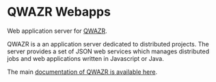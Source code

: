 QWAZR Webapps
=============

Web application server for [QWAZR](https://www.qwazr.com).

QWAZR is a an application server dedicated to distributed projects.
The server provides a set of JSON web services which manages distributed jobs and
web applications written in Javascript or Java.

The main [documentation of QWAZR is available here](https://github.com/qwazr/QWAZR/wiki).